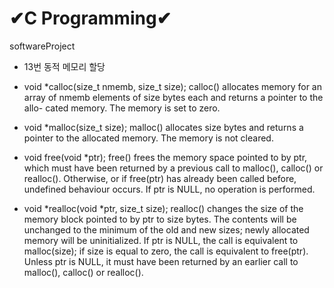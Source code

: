 # ✔C Programming✔

softwareProject


* 13번 동적 메모리 할당
 * void *calloc(size_t nmemb, size_t size); 
 calloc() allocates memory for an array of nmemb elements of size bytes each and returns a pointer to
 the allo- cated memory. The memory is set to zero. 

 * void *malloc(size_t size); 
 malloc() allocates size bytes and returns a pointer to the allocated memory. The memory is not cleared.

 * void free(void *ptr); 
 free() frees the memory space pointed to by ptr, which must have been returned by a previous call to malloc(), calloc() or realloc(). Otherwise, or if free(ptr) has already been called before, undefined behaviour occurs. If ptr is NULL, no operation is performed. 

 * void *realloc(void *ptr, size_t size);
 realloc() changes the size of the memory block pointed to by ptr to size bytes. The contents will be unchanged to the minimum of the old and new sizes; newly allocated  memory will be uninitialized. If ptr is NULL, the call is equivalent to malloc(size); if size is equal to zero, the call is equivalent to free(ptr). Unless ptr is NULL, it must have been returned by an earlier call to malloc(), calloc() or realloc().
